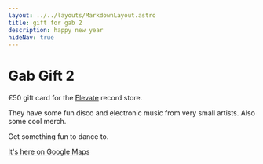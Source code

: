 ```yaml
---
layout: ../../layouts/MarkdownLayout.astro
title: gift for gab 2
description: happy new year
hideNav: true
---
```


# Gab Gift 2

€50 gift card for the [Elevate](https://elevate.berlin/) record store.

They have some fun disco and electronic music from very small artists. Also some cool merch.

Get something fun to dance to.

[It's here on Google Maps](https://maps.app.goo.gl/4est416HGN8akMMD9)
